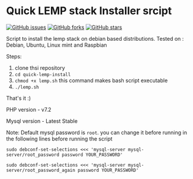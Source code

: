# Quick LEMP stack Installer srcipt

<a href="https://github.com/felixnyamweya/lemp-x/issues"><img alt="GitHub issues" src="https://img.shields.io/github/issues/felixnyamweya/lemp-x.svg?style=for-the-badge"></a>
<a href="https://github.com/felixnyamweya/lemp-x/network"><img alt="GitHub forks" src="https://img.shields.io/github/forks/felixnyamweya/lemp-x.svg?style=for-the-badge"></a>
<a href="https://github.com/felixnyamweya/lemp-x/stargazers"><img alt="GitHub stars" src="https://img.shields.io/github/stars/felixnyamweya/lemp-x.svg?style=for-the-badge"></a>



Script to install the lemp stack on debian based distributions.
Tested on : Debian, Ubuntu, Linux mint and Raspbian

Steps:

1. clone thsi repository
2. `cd quick-lemp-install`
3. `chmod +x lemp.sh` this command makes bash script executable
4. `./lemp.sh`

That's it :)

PHP version - v7.2

Mysql version - Latest Stable

Note: Default mysql password is `root`. you can change it before running in the following lines before running the script

`sudo debconf-set-selections <<< 'mysql-server mysql-server/root_password password YOUR_PASSWORD'`

`sudo debconf-set-selections <<< 'mysql-server mysql-server/root_password_again password YOUR_PASSWORD'`